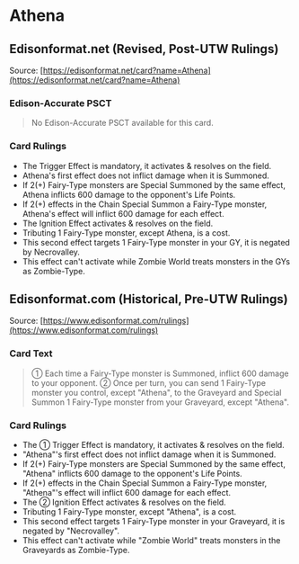 # Athena

## Edisonformat.net (Revised, Post-UTW Rulings)

Source: [https://edisonformat.net/card?name=Athena](https://edisonformat.net/card?name=Athena)

### Edison-Accurate PSCT

> No Edison-Accurate PSCT available for this card.

### Card Rulings

*   The Trigger Effect is mandatory, it activates & resolves on the field.
*   Athena's first effect does not inflict damage when it is Summoned.
*   If 2(+) Fairy-Type monsters are Special Summoned by the same effect, Athena inflicts 600 damage to the opponent's Life Points.
*   If 2(+) effects in the Chain Special Summon a Fairy-Type monster, Athena's effect will inflict 600 damage for each effect.
*   The Ignition Effect activates & resolves on the field.
*   Tributing 1 Fairy-Type monster, except Athena, is a cost.
*   This second effect targets 1 Fairy-Type monster in your GY, it is negated by Necrovalley.
*   This effect can't activate while Zombie World treats monsters in the GYs as Zombie-Type.


## Edisonformat.com (Historical, Pre-UTW Rulings)

Source: [https://www.edisonformat.com/rulings](https://www.edisonformat.com/rulings)

### Card Text

> ① Each time a Fairy-Type monster is Summoned, inflict 600 damage to your opponent. ② Once per turn, you can send 1 Fairy-Type monster you control, except "Athena", to the Graveyard and Special Summon 1 Fairy-Type monster from your Graveyard, except "Athena".

### Card Rulings

*   The ① Trigger Effect is mandatory, it activates & resolves on the field.
*   "Athena"'s first effect does not inflict damage when it is Summoned.
*   If 2(+) Fairy-Type monsters are Special Summoned by the same effect, "Athena" inflicts 600 damage to the opponent's Life Points.
*   If 2(+) effects in the Chain Special Summon a Fairy-Type monster, "Athena"'s effect will inflict 600 damage for each effect.
*   The ② Ignition Effect activates & resolves on the field.
*   Tributing 1 Fairy-Type monster, except "Athena", is a cost.
*   This second effect targets 1 Fairy-Type monster in your Graveyard, it is negated by "Necrovalley".
*   This effect can't activate while "Zombie World" treats monsters in the Graveyards as Zombie-Type.


